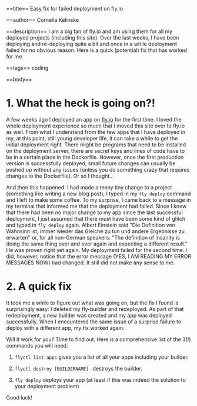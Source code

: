 ==title==
Easy fix for failed deployment on fly.io

==author==
Cornelia Kelinske

==description==
I am a big fan of fly.io and am using them for all my deployed projects (including this site). Over the last weeks,
I have been deploying and re-deploying quite a bit and once in a while deployment failed for no obvious reason.
Here is a quick (potential) fix that has worked for me.


==tags==
coding

==body==

# 1. What the heck is going on?!


A few weeks ago I deployed an app on [fly.io](https://fly.io/) for the first time. I loved the whole deployment experience so much that I moved this site over to fly.io as well. From what I understand from the few apps that I have deployed in my, at this point, still young developer life, it can take a while to get the initial deployment right. There might be programs that need to be installed on the deployment server, there are secret keys and lines of code have to be in a certain place in the Dockerfile. However, once the first production version is successfully deployed, small future changes can usually be pushed up without any issues (unless you do something crazy that requires changes to the Dockerfile). Or so I thought...

And then this happened: I had made a teeny tiny change to a project (something like writing a new blog post), I typed in my `fly deploy` command and I left to make some coffee. To my surprise, I came back to a message in my terminal that informed me that the deployment had failed. Since I knew that there had been no major change to my app since the last successful deployment, I just assumed that there must have been some kind of glitch and typed in `fly deploy` again. Albert Einstein said "Die Definition von Wahnsinn ist, immer wieder das Gleiche zu tun und andere Ergebnisse zu erwarten" or, for all non-German speakers: "The definition of insanity is doing the same thing over and over again and expecting a different result." He was proven right yet again. My deployment failed for the second time. I did, however, notice that the error message (YES, I AM READING MY ERROR MESSAGES NOW) had changed. It still did not make any sense to me.


# 2. A quick fix


It took me a while to figure out what was going on, but the fix I found is surprisingly easy: I deleted my fly-builder and redeployed. As part of that redeployment, a new builder was created and my app was deployed successfully.
When I encountered the same issue of a surprise failure to deploy with a different app, my fix worked again.

Will it work for you? Time to find out. Here is a comprehensive list of the 3(!) commands you will need:

1. `flyctl list apps` gives you a list of all your apps including your builder. 

2. `flyctl destroy [BUILDERNAME] ` destroys the builder.

3. `fly deploy` deploys your app (at least if this was indeed the solution to your deployment problem)

Good luck!


